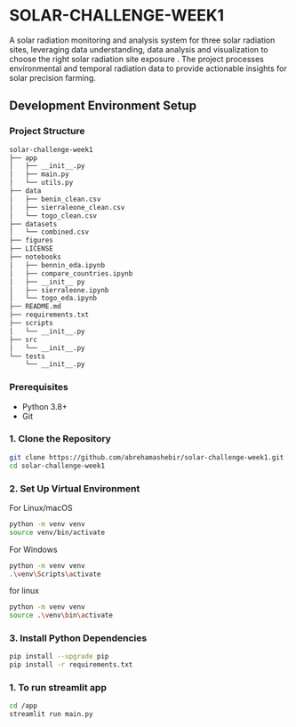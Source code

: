 # SOLAR-CHALLENGE-WEEK1

A solar radiation monitoring and analysis system for three solar radiation sites, leveraging data understanding, data analysis and visualization to choose the right solar radiation site  exposure . The project processes environmental and temporal radiation data to provide actionable insights for solar precision farming.

## Development Environment Setup

### Project Structure
``` bash
solar-challenge-week1
├── app
│   ├── __init__.py
│   ├── main.py
│   └── utils.py
├── data
│   ├── benin_clean.csv
│   ├── sierraleone_clean.csv
│   └── togo_clean.csv
├── datasets
│   └── combined.csv
├── figures
├── LICENSE
├── notebooks
│   ├── bennin_eda.ipynb
│   ├── compare_countries.ipynb
│   ├── __init__ py
│   ├── sierraleone.ipynb
│   └── togo_eda.ipynb
├── README.md
├── requirements.txt
├── scripts
│   └── __init__.py
├── src
│   └── __init__.py
└── tests
    └── __init__.py
```

### Prerequisites
- Python 3.8+
- Git

### 1. Clone the Repository
```bash
git clone https://github.com/abrehamashebir/solar-challenge-week1.git
cd solar-challenge-week1
```
### 2. Set Up Virtual Environment
 For Linux/macOS
```bash
python -m venv venv
source venv/bin/activate
```

 For Windows
 ```bash
python -m venv venv
.\venv\Scripts\activate
```
for linux
 ```bash
python -m venv venv
source .\venv\bin\activate
```
### 3. Install Python Dependencies
```bash
pip install --upgrade pip
pip install -r requirements.txt
```
### 1. To run streamlit app
```bash
cd /app
streamlit run main.py
```
